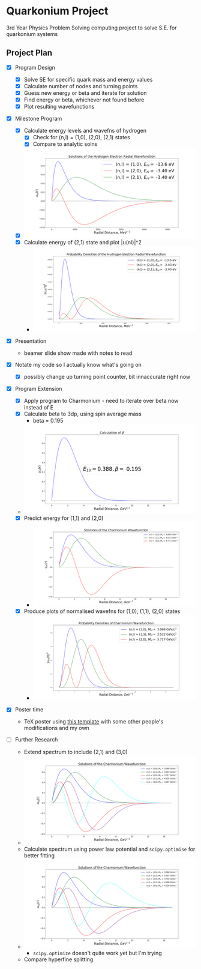 # Quarkonium Project

3rd Year Physics Problem Solving computing project to solve S.E. for quarkonium systems

## Project Plan

- [x] Program Design
    - [x] Solve SE for specific quark mass and energy values
    - [x] Calculate number of nodes and turning points
    - [x] Guess new energy or beta and iterate for solution
    - [x] Find energy or beta, whichever not found before
    - [x] Plot resulting wavefunctions

- [x] Milestone Program
    - [x] Calculate energy levels and wavefns of hydrogen
        - [x] Check for (n,l) = (1,0), (2,0), (2,1) states
        - [x] Compare to analytic solns
    - [x] ![My solution](/images/Hydro.png "My solution")
    - [x] Calculate energy of (2,1) state and plot |u(nl)|^2
        - ![Plot](/images/probs.png "Energies on plot as well")

- [x] Presentation
    - beamer slide show made with notes to read

- [x] Notate my code so I actually know what's going on
    - [x] possibly change up turning point counter, bit innaccurate right now

- [x] Program Extension
    - [x] Apply program to Charmonium - need to iterate over beta now instead of E
    - [x] Calculate beta to 3dp, using spin average mass
        - beta = 0.195
    - ![Plot for beta](/images/beta.png)
    - [x] Predict energy for (1,1) and (2,0)
        - ![Plot](/images/Charmonium.png)
    - [x] Produce plots of normalised wavefns for (1,0), (1,1), (2,0) states
        - ![Plot](/images/charmpdf.png)

- [x] Poster time
    - TeX poster using [this template](https://www.brian-amberg.de/uni/poster/) with some other people's modifications and my own

- [ ] Further Research
    - Extend spectrum to include (2,1) and (3,0)  
    - ![Plot](/images/fullspec.png)
    - Calculate spectrum using power law potential and `scipy.optimise` for better fitting
    - ![Plot](/images/fullspec2.png)
        - `scipy.optimize` doesn't quite work yet but I'm trying
    - Compare hyperfine splitting

